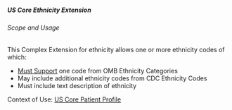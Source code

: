 ##### US Core Ethnicity Extension


###### Scope and Usage

This Complex Extension for ethnicity allows one or more ethnicity codes of which:

- [Must Support](guidance.html#must-support) one code from OMB Ethnicity Categories
- May include additional ethnicity codes from CDC Ethnicity Codes
- Must include text description of ethnicity


Context of Use: [US Core Patient Profile]({{site.data.structuredefinitions.us-core-patient.path}})
